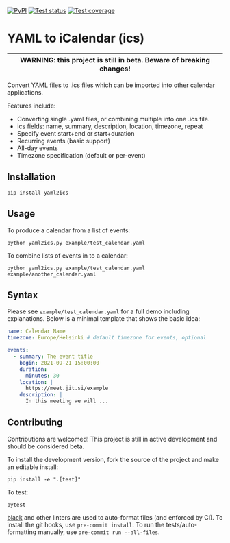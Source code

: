 [![PyPI](https://img.shields.io/pypi/v/yaml2ics)](https://pypi.org/project/yaml2ics/)
[![Test status](https://github.com/scientific-python/yaml2ics/workflows/test/badge.svg?branch=main)](https://github.com/scientific-python/yaml2ics/actions?query=workflow%3A%22test%22)
[![Test coverage](https://codecov.io/gh/scientific-python/yaml2ics/branch/main/graph/badge.svg)](https://app.codecov.io/gh/scientific-python/yaml2ics/branch/main)

# YAML to iCalendar (ics)

| WARNING: this project is still in beta. Beware of breaking changes! |
| ------------------------------------------------------------------- |

Convert YAML files to .ics files which can be imported into other
calendar applications.

Features include:

- Converting single .yaml files, or combining multiple into one .ics
  file.
- ics fields: name, summary, description, location, timezone, repeat
- Specify event start+end or start+duration
- Recurring events (basic support)
- All-day events
- Timezone specification (default or per-event)

## Installation

```
pip install yaml2ics
```

## Usage

To produce a calendar from a list of events:

```
python yaml2ics.py example/test_calendar.yaml
```

To combine lists of events in to a calendar:

```
python yaml2ics.py example/test_calendar.yaml example/another_calendar.yaml
```

## Syntax

Please see `example/test_calendar.yaml` for a full demo including
explanations. Below is a minimal template that shows the basic idea:

```yaml
name: Calendar Name
timezone: Europe/Helsinki # default timezone for events, optional

events:
  - summary: The event title
    begin: 2021-09-21 15:00:00
    duration:
      minutes: 30
    location: |
      https://meet.jit.si/example
    description: |
      In this meeting we will ...
```

## Contributing

Contributions are welcomed! This project is still in active development
and should be considered beta.

To install the development version, fork the source of the project and make an
editable install:

```
pip install -e ".[test]"
```

To test:

```
pytest
```

[black](https://github.com/psf/black) and other linters are used to auto-format
files (and enforced by CI). To install the git hooks, use `pre-commit install`.
To run the tests/auto-formatting manually, use `pre-commit run --all-files`.
